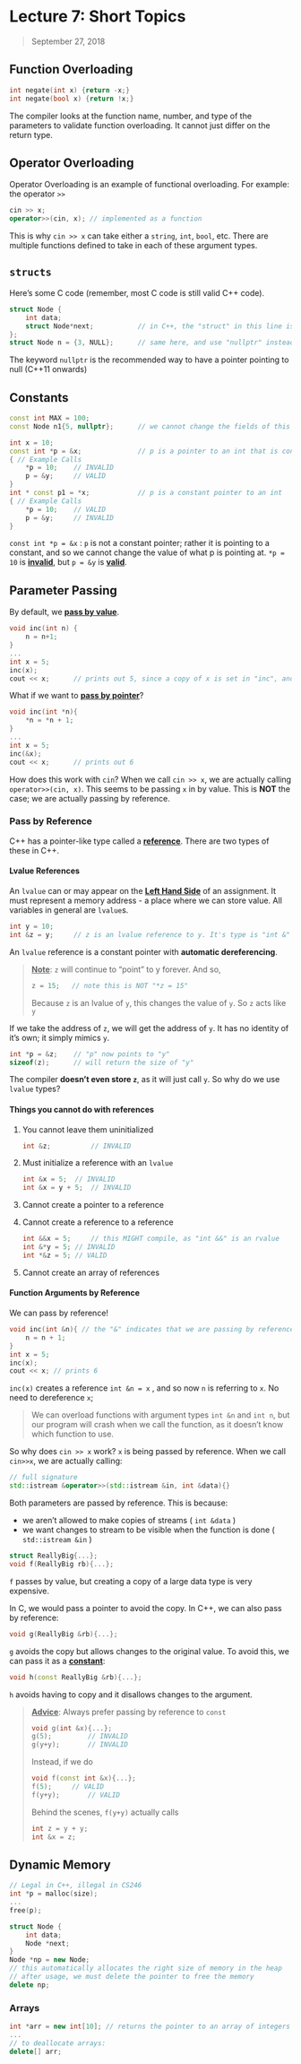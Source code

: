 # Lecture 7: Short Topics

> September 27, 2018

## Function Overloading

```c++
int negate(int x) {return -x;}
int negate(bool x) {return !x;}
```

The compiler looks at the function name, number, and type of the parameters to validate function overloading. It cannot just differ on the return type.

## Operator Overloading

Operator Overloading is an example of functional overloading. For example: the operator `>>`

```c++
cin >> x;
operator>>(cin, x); // implemented as a function
```

This is why `cin >> x` can take either a `string`, `int`, `bool`, etc. There are multiple functions defined to take in each of these argument types.

## `structs`

Here’s some C code (remember, most C code is still valid C++ code).

```c
struct Node {
    int data;
    struct Node*next; 			// in C++, the "struct" in this line is optional
};
struct Node n = {3, NULL};		// same here, and use "nullptr" instead of "NULL"
```

The keyword `nullptr` is the recommended way to have a pointer pointing to null (C++11 onwards)

## Constants

```c++
const int MAX = 100;
const Node n1{5, nullptr}; 		// we cannot change the fields of this node

int x = 10;
const int *p = &x;				// p is a pointer to an int that is constant
{ // Example Calls
    *p = 10; 	// INVALID
    p = &y;		// VALID
}
int * const p1 = *x;			// p is a constant pointer to an int
{ // Example Calls
    *p = 10;	// VALID
    p = &y;		// INVALID
}
```

`const int *p = &x` : `p` is not a constant pointer; rather it is pointing to a constant, and so we cannot change the value of what p is pointing at. `*p = 10` is **<u>invalid</u>**, but `p = &y` is **<u>valid</u>**.

## Parameter Passing

By default, we **<u>pass by value</u>**.

```c++
void inc(int n) {
    n = n+1;
}
...
int x = 5;
inc(x);
cout << x; 		// prints out 5, since a copy of x is set in "inc", and doesn't change x
```

What if we want to <u>**pass by pointer**</u>?

```c++
void inc(int *n){
    *n = *n + 1;
}
...
int x = 5;
inc(&x);
cout << x; 		// prints out 6
```

How does this work with `cin`? When we call `cin >> x`, we are actually calling `operator>>(cin, x)`. This seems to be passing `x` in by value. This is **NOT** the case; we are actually passing by reference.

### Pass by Reference

C++ has a pointer-like type called a **<u>reference</u>**. There are two types of these in C++.

#### Lvalue References

An `lvalue` can or may appear on the **<u>Left Hand Side</u>** of an assignment. It must represent a memory address - a place where we can store value. All variables in general are `lvalue`s.

```c++
int y = 10;
int &z = y;		// z is an lvalue reference to y. It's type is "int &"
```

An `lvalue` reference is a constant pointer with **automatic dereferencing**.

> **<u>Note</u>**: `z` will continue to “point” to y forever. And so,
>
> ```c++
> z = 15; 	// note this is NOT "*z = 15"
> ```
>
> Because `z` is an lvalue of `y`, this changes the value of `y`. So `z` acts like `y`

If we take the address of `z`, we will get the address of `y`. It has no identity of it’s own; it simply mimics `y`.

```c++
int *p = &z; 	// "p" now points to "y"
sizeof(z);		// will return the size of "y"
```

The compiler **doesn’t even store `z`**, as it will just call `y`. So why do we use `lvalue` types?

#### Things you cannot do with references

1. You cannot leave them uninitialized

   ```c++
   int &z;			// INVALID
   ```

2. Must initialize a reference with an `lvalue`

   ```c++
   int &x = 5; 	// INVALID
   int &x = y + 5;	// INVALID
   ```

3. Cannot create a pointer to a reference

4. Cannot create a reference to a reference

   ```c++
   int &&x = 5; 	// this MIGHT compile, as "int &&" is an rvalue
   int &*y = 5;	// INVALID
   int *&z = 5;	// VALID
   ```

5. Cannot create an array of references

#### Function Arguments by Reference

We can pass by reference!

```c++
void inc(int &n){ // the "&" indicates that we are passing by reference
    n = n + 1;
}
int x = 5;
inc(x);
cout << x; // prints 6
```

`inc(x)` creates a reference `int &n = x` , and so now `n` is referring to `x`. No need to dereference `x`;

> We can overload functions with argument types `int &n` and `int n`, but our program will crash when we call the function, as it doesn’t know which function to use.

So why does `cin >> x` work? `x` is being passed by reference. When we call `cin>>x`, we are actually calling:

```c++
// full signature
std::istream &operator>>(std::istream &in, int &data){}
```

Both parameters are passed by reference. This is because:

- we aren’t allowed to make copies of streams ( `int &data` )
- we want changes to stream to be visible when the function is done ( `std::istream &in` )

```c++
struct ReallyBig{...};
void f(ReallyBig rb){...};
```

`f` passes by value, but creating a copy of a large data type is very expensive.

In C, we would pass a pointer to avoid the copy. In C++, we can also pass by reference:

```c++
void g(ReallyBig &rb){...};
```

`g` avoids the copy but allows changes to the original value. To avoid this, we can pass it as a **<u>constant</u>**:

```c++
void h(const ReallyBig &rb){...};
```

`h` avoids having to copy and it disallows changes to the argument.

> **<u>Advice</u>**: Always prefer passing by reference to `const`
>
> ```c++
> void g(int &x){...};
> g(5); 		// INVALID
> g(y+y);		// INVALID
> ```
>
> Instead, if we do
>
> ```c++
> void f(const int &x){...};
> f(5);		// VALID
> f(y+y);		// VALID
> ```
>
> Behind the scenes, `f(y+y)` actually calls 
>
> ```c++
> int z = y + y;
> int &x = z;
> ```

## Dynamic Memory

```c++
// Legal in C++, illegal in CS246
int *p = malloc(size);
...
free(p);
```

```c++
struct Node {
    int data;
    Node *next;
}
Node *np = new Node;
// this automatically allocates the right size of memory in the heap
// after usage, we must delete the pointer to free the memory
delete np;
```

### Arrays

```c++
int *arr = new int[10]; // returns the pointer to an array of integers of size 10
...
// to deallocate arrays:
delete[] arr;
```

